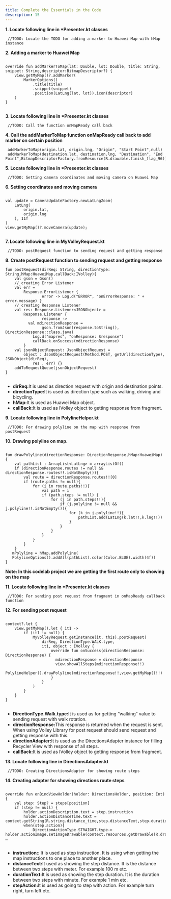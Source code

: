 ```yaml
---
title: Complete the Essentials in the Code 
description: 15
---
```


<p><strong>1. Locate following line in *Presenter.kt classes </strong></p>
<pre><div id="copy-button10" class="copy-btn" title="Copy" onclick="copyCode(this.id)"></div><code> //TODO: Locate the TODO for adding a marker to Huawei Map with hMap instance<span class="pln">
</span></code></pre>
<p><strong>2. Adding a marker to Huawei Map</strong></p>
<pre><div id="copy-button11" class="copy-btn" title="Copy" onclick="copyCode(this.id)"></div><code>
override fun addMarkerToMap(lat: Double, lot: Double, title: String, snippet: String,descriptor:BitmapDescriptor?) {
    view.getMyMap()?.addMarker(
        MarkerOptions()
            .title(title)
            .snippet(snippet)
            .position(LatLng(lat, lot)).icon(descriptor)
    )
}
<span class="pln">
</span></code></pre>

<p><strong>3. Locate following line in *Presenter.kt classes</strong></p>
<pre><div id="copy-button12" class="copy-btn" title="Copy" onclick="copyCode(this.id)"></div><code> //TODO: Call the function onMapReady call back<span class="pln">
</span></code></pre>
<p><strong>4. Call the addMarkerToMap function onMapReady call back to add marker on certain position</strong></p>
<pre><div id="copy-button13" class="copy-btn" title="Copy" onclick="copyCode(this.id)"></div><code> addMarkerToMap(origin.lat, origin.lng, "Origin", "Start Point",null)
 addMarkerToMap(destination.lat, destination.lng, "Destination", "End Point",BitmapDescriptorFactory.fromResource(R.drawable.finish_flag_96))<span class="pln">
</span></code></pre>

<p><strong>5. Locate following line in *Presenter.kt classes</strong></p>
<pre><div id="copy-button19" class="copy-btn" title="Copy" onclick="copyCode(this.id)"></div><code> //TODO: Setting camera coordinates and moving camera on Huawei Map<span class="pln">
</span></code></pre>
<p><strong>6. Setting coordinates and moving camera</strong></p>
<pre><div id="copy-button20" class="copy-btn" title="Copy" onclick="copyCode(this.id)"></div><code>
val update = CameraUpdateFactory.newLatLngZoom(
    LatLng(
        origin.lat,
        origin.lng
    ), 11f
)
view.getMyMap()?.moveCamera(update);
<span class="pln">
</span></code></pre>

<p><strong>7. Locate following line in MyVolleyRequest.kt</strong></p>
<pre><div id="copy-button21" class="copy-btn" title="Copy" onclick="copyCode(this.id)"></div><code> //TODO: postRequest function to sending request and getting response <span class="pln">
</span></code></pre>
<p><strong>8. Create postRequest function to sending request and getting response</strong></p>
<pre><div id="copy-button22" class="copy-btn" title="Copy" onclick="copyCode(this.id)"></div><code>fun postRequest(dirReq: String, directionType: String,hMap:HuaweiMap,callBack:IVolley){
    val gson = Gson()
    // creating Error Listener
    val err =
        Response.ErrorListener {
                error -> Log.d("ERROR", "onErrorResponse: " + error.message) }
    // creating Response Listener
    val res: Response.Listener&lt;JSONObject&gt; =
        Response.Listener {
                response ->
          val mdirectionResponse =
                gson.fromJson(response.toString(), DirectionResponse::class.java)
            Log.d("mapres", "onResponse: $response")
            callBack.onSuccess(mdirectionResponse)
        }
    val jsonObjectRequest: JsonObjectRequest =
        object : JsonObjectRequest(Method.POST, getUrl(directionType), JSONObject(dirReq),
            res , err) {}
    addToRequestQueue(jsonObjectRequest)
}
<span class="pln">
</span></code></pre>
<span class="pln">
</span>
<ul>
  <li><strong>dirReq:</strong>It is used as direction request with origin and destination points.</li>
  <li><strong>directionType:</strong>It is used as direction type such as walking, driving and bicycling.</li>
  <li><strong>hMap:</strong>It is used as Huawei Map object.</li>
  <li><strong>callBack:</strong>It is used as IVolley object to getting response from fragment.</li>
</ul>
<span class="pln">
</span>
<p><strong>9. Locate following line in PolylineHelper.kt</strong></p>
<pre><div id="copy-button23" class="copy-btn" title="Copy" onclick="copyCode(this.id)"></div><code> //TODO: For drawing polyline on the map with response from postRequest<span class="pln">
</span></code></pre>
<p><strong>10. Drawing polyline on map.</strong></p>
<pre><div id="copy-button24" class="copy-btn" title="Copy" onclick="copyCode(this.id)"></div><code>
fun drawPolyline(directionResponse: DirectionResponse,hMap:HuaweiMap) {
    val pathList : ArrayList&lt;LatLng&gt; = arrayListOf()
    if (directionResponse.routes != null && directionResponse.routes!!.isNotEmpty()){
        val route = directionResponse.routes!![0]
        if (route.paths != null){
            for (i in route.paths!!){
                val path = i
                if (path.steps != null) {
                    for (j in path.steps!!){
                        if (j.polyline != null && j.polyline!!.isNotEmpty()){
                            for (k in j.polyline!!){
                                pathList.add(LatLng(k.lat!!,k.lng!!))
                            }
                        }
                    }
                }
            }
        }
    }
   mPolyline = hMap.addPolyline(
   PolylineOptions().addAll(pathList).color(Color.BLUE).width(4f))
}
<span class="pln"></span></code></pre>
<aside class="special">
	<p><strong>Note: In this codelab project we are getting the first route only to showing on the map</strong></p>
</aside>
<p><strong>11. Locate following line in *Presenter.kt classes </strong></p>
<pre><div id="copy-button25" class="copy-btn" title="Copy" onclick="copyCode(this.id)"></div><code> //TODO: For sending post request from fragment in onMapReady callback function <span class="pln">
</span></code></pre>
<p><strong>12. For sending post request</strong></p>
<pre><div id="copy-button26" class="copy-btn" title="Copy" onclick="copyCode(this.id)"></div><code>
context?.let {
    view.getMyMap().let { it1 ->
        if (it1 != null) {
            MyVolleyRequest.getInstance(it, this).postRequest(
                dirReq, DirectionType.WALK.type,
                it1, object : IVolley {
                    override fun onSuccess(directionResponse: DirectionResponse) {
                      mdirectionResponse = directionResponse
                      view.showAllSteps(mdirectionResponse!!)
                      PolylineHelper().drawPolyline(mdirectionResponse!!,view.getMyMap()!!)
                    }
                }
            )
        }
    }
}
<span class="pln">
</span></code></pre>

<ul>
  <li><strong>DirectionType.Walk.type:</strong>It is used as for getting “walking” value to sending request with walk rotation.</li>
  <li><strong>directionResponse:</strong>This response is returned when the request is sent. When using Volley Library for post request should send request and getting response with this.</li>
  <li><strong>directionAdapter:</strong>It is used as the  DirectionsAdapter instance for filling Recycler View with response of all steps.</li>
  <li><strong>callBack:</strong>It is used as IVolley object to getting response from fragment.</li>
</ul>

<p><strong>13. Locate following line in DirectionsAdapter.kt</strong></p>
<pre><div id="copy-button27" class="copy-btn" title="Copy" onclick="copyCode(this.id)"></div><code> //TODO: Creating DirectionsAdapter for showing route steps<span class="pln">
</span></code></pre>
<p><strong>14. Creating adapter for showing directions route steps</strong></p>
<pre><div id="copy-button28" class="copy-btn" title="Copy" onclick="copyCode(this.id)"></div><code>
override fun onBindViewHolder(holder: DirectionsHolder, position: Int) {
    val step: Step? = steps[position]
    if (step != null) {
        holder.actionDescription.text = step.instruction
        holder.actionDistanceTime.text = context.getString(R.string.distance_time,step.distanceText,step.durationText)
        when(step.action){
            DirectionActionType.STRAIGHT.type-> holder.actionImage.setImageDrawable(context.resources.getDrawable(R.drawable.ic_go,null))
…
<span class="pln">
</span></code></pre>

<ul>
  <li><strong>instruction:</strong>: It is used as step instruction. It is using when getting the map instructions to one place to another place.</li>
  <li><strong>distanceText:</strong>It used as showing the step distance. It is the distance between two steps with meter. For example 100 m etc.</li>
  <li><strong>durationText:</strong>It is used as showing the step duration. It is the duration between two steps with minute. For example 1 min etc.</li>
  <li><strong>stepAction:</strong>It is used as going to step with action. For example turn right, turn left etc.</li>
</ul>
</span></code></pre>
